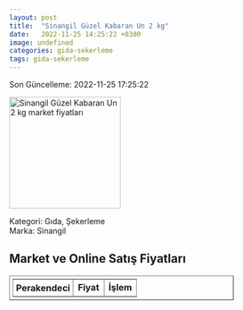 ```yaml
---
layout: post
title:  "Sinangil Güzel Kabaran Un 2 kg"
date:   2022-11-25 14:25:22 +0300
image: undefined
categories: gida-sekerleme
tags: gida-sekerleme
---
```


Son Güncelleme: 2022-11-25 17:25:22

<img src="undefined" width="200" alt="Sinangil Güzel Kabaran Un 2 kg market fiyatları" />

Kategori: Gıda, Şekerleme
<br />
Marka: Sinangil

<h2>Market ve Online Satış Fiyatları</h2>

<table border="1" style="padding: 5px;width:80%;">
  <tr>
    <td style="padding: 5px;"><strong>Perakendeci</strong></td>
    <td><strong>Fiyat</strong></td>
    <td><strong>İşlem</strong></td>
  </tr>
  
</table>
